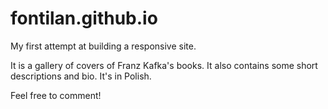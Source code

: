 # fontilan.github.io

My first attempt at building a responsive site.

It is a gallery of covers of Franz Kafka's books.
It also contains some short descriptions and bio.
It's in Polish.

Feel free to comment!
